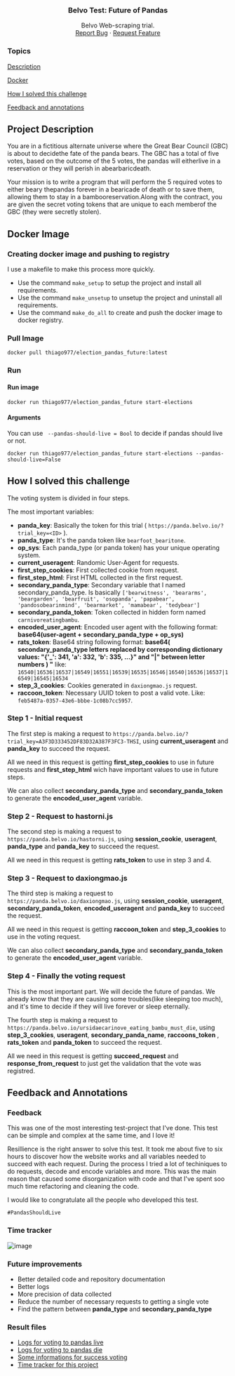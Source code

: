 <!-- PROJECT LOGO -->
<br />
<div align="center">
  <h3 align="center">Belvo Test: Future of Pandas </h3>

  <p align="center">
    Belvo Web-scraping trial.
    <br />
    <a href="https://github.com/thiagosilva977/belvo_test_docker/issues">Report Bug</a>
    ·
    <a href="https://github.com/thiagosilva977/belvo_test_docker/pulls">Request Feature</a>
  </p>
</div>




### Topics 

[Description](#project-description)

[Docker](#docker-image)

[How I solved this challenge](#how-i-solved-this-challenge)

[Feedback and annotations](#feedback-and-annotations)

## Project Description

You are in a fictitious alternate universe where the Great Bear Council (GBC) is about to decidethe fate of the panda bears.
The GBC has a total of five votes, based on the outcome of the 5 votes, the pandas will eitherlive in a reservation or they 
will perish in abearbaricdeath.

Your mission is to write a program that will perform the 5 required votes to either beary thepandas forever in a bearicade 
of death or to save them, allowing them to stay in a bambooreservation.Along with the contract, you are given the secret 
voting tokens that are unique to each memberof the GBC (they were secretly stolen).

## Docker Image

### Creating docker image and pushing to registry
I use a makefile to make this process more quickly. 

- Use the command ```make_setup``` to setup the project and install all requirements.
- Use the command ```make_unsetup``` to unsetup the project and uninstall all requirements.
- Use the command ```make_do_all``` to create and push the docker image to docker registry.

### Pull Image
```docker pull thiago977/election_pandas_future:latest```

### Run

#### Run image
```docker run thiago977/election_pandas_future start-elections```
#### Arguments
You can use ``` --pandas-should-live = Bool``` to decide if pandas should live or not.

```docker run thiago977/election_pandas_future start-elections --pandas-should-live=False```

## How I solved this challenge
The voting system is divided in four steps. 

The most important variables: 
- **panda_key**: Basically the token for this trial ( ```https://panda.belvo.io/?trial_key=<ID>``` ).
- **panda_type**: It's the panda token like ```bearfoot_bearitone```.
- **op_sys**: Each panda_type (or panda token) has your unique operating system.
- **current_useragent**: Randomic User-Agent for requests.
- **first_step_cookies**: First collected cookie from request.
- **first_step_html**: First HTML collected in the first request.
- **secondary_panda_type**: Secondary variable that I named secondary_panda_type. Is basically ```['bearwitness', 'beararms', 'beargarden',
                                 'bearfruit', 'osopanda', 'papabear', 'pandosobearinmind', 'bearmarket',
                                 'mamabear', 'tedybear']```
- **secondary_panda_token**: Token collected in hidden form named ```carnivoreatingbambu```. 
- **encoded_user_agent**: Encoded user agent with the following format: **base64(user-agent + secondary_panda_type + op_sys)**
- **rats_token**: Base64 string following format: **base64(  secondary_panda_type letters replaced by corresponding dictionary values: "{'_': 341, 'a': 332, 'b': 335, ...}" and "|" between letter numbers ) "** like: ```16540|16536|16537|16549|16551|16539|16535|16546|16540|16536|16537|16549|16545|16534``` 
- **step_3_cookies**: Cookies generated in ```daxiongmao.js``` request.
- **raccoon_token**: Necessary UUID token to post a valid vote. Like: ```feb5487a-0357-43e6-bbbe-1c08b7cc5957```.

### Step 1 - Initial request
The first step is making a request to ```https://panda.belvo.io/?trial_key=A3F3D333452DF83D32A387F3FC3-THSI```, using **current_useragent** and **panda_key** to succeed the request.

All we need in this request is getting **first_step_cookies** to use in future requests and **first_step_html** wich have important values to use in future steps. 

We can also collect **secondary_panda_type** and **secondary_panda_token** to generate the **encoded_user_agent** variable.


### Step 2 - Request to hastorni.js

The second step is making a request to ```	https://panda.belvo.io/hastorni.js```, using **session_cookie**, **useragent**, **panda_type** and **panda_key** to succeed the request.

All we need in this request is getting **rats_token** to use in step 3 and 4.

### Step 3 - Request to daxiongmao.js

The third step is making a request to ```https://panda.belvo.io/daxiongmao.js```, using  **session_cookie**, **useragent**, **secondary_panda_token**, **encoded_useragent** and **panda_key** to succeed the request.

All we need in this request is getting **raccoon_token** and **step_3_cookies** to use in the voting request.

We can also collect **secondary_panda_type** and **secondary_panda_token** to generate the **encoded_user_agent** variable.

### Step 4 - Finally the voting request

This is the most important part. We will decide the future of pandas. We already know that they are causing some troubles(like sleeping too much), and it's time to decide if they will live forever or sleep eternally.

The fourth step is making a request to ```https://panda.belvo.io/ursidaecarinove_eating_bambu_must_die```, using  **step_3_cookies**, **useragent**, **secondary_panda_name**, **raccoons_token** , **rats_token** and **panda_token** to succeed the request.

All we need in this request is getting **succeed_request** and **response_from_request** to just get the validation that the vote was registred.

## Feedback and Annotations

### Feedback
This was one of the most interesting test-project that I've done.
This test can be simple and complex at the same time, and I love it! 

Resillience is the right answer to solve this test. It took me about five to six hours to discover how the website works and all variables needed to succeed with each request. During the process I tried a lot of techiniques to do requests, decode and encode variables and more. This was the main reason that caused some disorganization with code and that I've spent soo much time refactoring and cleaning the code.

I would like to congratulate all the people who developed this test.

```#PandasShouldLive```

### Time tracker
![image](https://user-images.githubusercontent.com/11250089/219534814-a4c72c20-0e88-4575-b57b-41d6793d4df3.png)


### Future improvements
- Better detailed code and repository documentation
- Better logs
- More precision of data collected
- Reduce the number of necessary requests to getting a single vote
- Find the pattern between **panda_type** and **secondary_panda_type**


### Result files
- [Logs for voting to pandas live](https://github.com/thiagosilva977/belvo_test_docker/blob/master/belvo_test/assets/example_successful_run.log)
- [Logs for voting to pandas die](https://github.com/thiagosilva977/belvo_test_docker/blob/master/belvo_test/assets/pandas_should_die.log)
- [Some informations for success voting](https://github.com/thiagosilva977/belvo_test_docker/blob/master/belvo_test/assets/success_data.xlsx)
- [Time tracker for this project](https://github.com/thiagosilva977/belvo_test_docker/blob/master/belvo_test/assets/clockfy_time_tracker_for_belvo.pdf)
